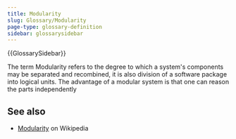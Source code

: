 ```yaml
---
title: Modularity
slug: Glossary/Modularity
page-type: glossary-definition
sidebar: glossarysidebar
---
```


{{GlossarySidebar}}

The term Modularity refers to the degree to which a system's components may be separated and recombined, it is also division of a software package into logical units. The advantage of a modular system is that one can reason the parts independently

## See also

- [Modularity](https://en.wikipedia.org/wiki/Modularity) on Wikipedia
